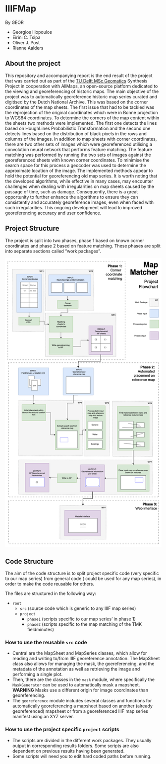 # IIIFMap

By GEOR

- Georgios Iliopoulos
- Eirini C. Tsipa
- Oliver J. Post
- Rianne Aalders

## About the project

This repository and accompanying report is the end result of the project that was carried out as part of
the [TU Delft MSc Geomatics](https://www.tudelft.nl/onderwijs/opleidingen/masters/geomatics/msc-geomatics) Synthesis
Project in cooperation with AllMaps, an open-source platform dedicated to the viewing and georeferencing of historic
maps. The main objective of the project was to automatically georeference historic map series curated and digitised by
the Dutch National Archive. This was based on the corner coordinates of the map sheets. The first issue that had to be
tackled was the reprojection of the original coordinates which were in Bonne projection to WGS84 coordinates. To
determine the corners of the map content within the sheets two methods were implemented. The first one detects the lines
based on HoughLines Probabilistic Transformation and the second one detects lines based on the distribution of black
pixels in the rows and columns of the images. In addition to map sheets with corner coordinates, there are two other
sets of images which were georeferenced utilising a convolution neural network that performs feature matching. The
feature matching was performed by running the two sets of images against the georeferenced sheets with known corner
coordinates. To minimise the search space for this process a geocoder was used to determine the approximate location of
the image. The implemented methods appear to hold the potential for georeferencing old map series. It is worth noting
that the developed algorithms, while effective in many cases, may encounter challenges when dealing with irregularities
on map sheets caused by the passage of time, such as damage. Consequently, there is a great opportunity to further
enhance the algorithms to ensure they can consistently and accurately georeference images, even when faced with such
irregularities. This ongoing development will lead to improved georeferencing accuracy and user confidence.

## Project Structure

The project is split into two phases, phase 1 based on known corner coordinates and phase 2 based on feature matching.
These phases are split into separate sections called “work packages”.

![](pipeline.png)

## Code Structure

The aim of the code structure is to split project specific code (very specific to our map series) from general code (
could be used for any map series), in order to make the code reusable for others.

The files are structured in the following way:

- `root`
    - `src` (source code which is generic to any IIIF map series)
    - `project`
        - `phase1` (scripts specific to our map series’ in phase 1)
        - `phase2` (scripts specific to the map matching of the TMK fieldminutes)

### How to use the reusable `src` code

- Central are the MapSheet and MapSeries classes, which allow for reading and writing to/from IIIF georeference
  annotation. The MapSheet class also allows for managing the mask, the goereferencing, and the metadata of the
  annotation as well as retrieving the image and performing a single plot.
- Then, there are the classes in the `mask` module, where specifically the `MaskGenerator` can be used to automatically
  mask a mapsheet. **WARNING** Masks use a different origin for image coordinates than georeferencing.
- The `georeference` module includes several classes and functions for automatically georeferencing a mapsheet based on
  another (already georeferenced) mapsheet or from a georeferenced IIIF map series manifest using an XYZ server.

### How to use the project specific `project` scripts

- The scripts are divided in the different work packages. They usually output in corresponding results folders. Some
  scripts are also dependent on previous results having been generated.
- Some scripts will need you to edit hard coded paths before running.